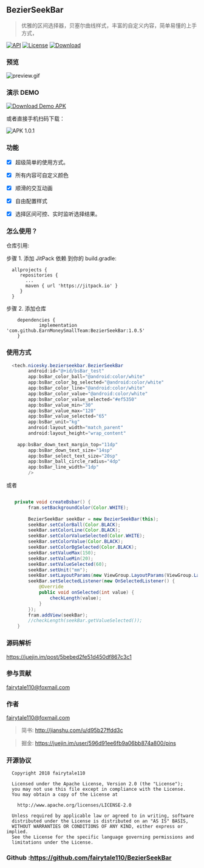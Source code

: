 
## BezierSeekBar
> 优雅的区间选择器，贝塞尔曲线样式，丰富的自定义内容，简单易懂的上手方式，

[![API](https://img.shields.io/badge/API-19%2B-brightgreen.svg)](https://android-arsenal.com/api?level=19) 
[![License](https://img.shields.io/badge/license-Apache%202-green.svg)](https://www.apache.org/licenses/LICENSE-2.0)
[![Download](https://img.shields.io/badge/Download-1.0.5-green.svg) ](https://github.com/EarnMoneySmallTeam/BezierSeekBar/archive/1.0.5.zip)

### 预览

![preview.gif](https://github.com/fairytale110/BezierSeekBar/raw/master/release/preview_1.0.1.gif)

### 演示 DEMO

 [![Download Demo APK](https://img.shields.io/badge/Download%20APK-1.0.5-green.svg) ](https://github.com/fairytale110/BezierSeekBar/raw/master/release/app-release.apk) 

或者直接手机扫码下载：

![APK 1.0.1](https://github.com/fairytale110/BezierSeekBar/raw/master/release/demo_1.0.1_qrcode.png)

### 功能


- [x] 超级简单的使用方式。

- [x] 所有内容可自定义颜色
- [x] 顺滑的交互动画
- [x] 自由配置样式
- [x] 选择区间可控、实时监听选择结果。

### 怎么使用？ 

仓库引用:

步骤 1. 添加 JitPack 依赖 到你的 build.gradle:
```
  allprojects {
     repositories {
       ...
       maven { url 'https://jitpack.io' }
     }
  }
```
步骤 2. 添加仓库
```
	dependencies {
	        implementation 'com.github.EarnMoneySmallTeam:BezierSeekBar:1.0.5'
	}
```

### 使用方式

```java
  <tech.nicesky.bezierseekbar.BezierSeekBar
        android:id="@+id/bsBar_test"
        app:bsBar_color_ball="@android:color/white"
        app:bsBar_color_bg_selected="@android:color/white"
        app:bsBar_color_line="@android:color/white"
        app:bsBar_color_value="@android:color/white"
        app:bsBar_color_value_selected="#ef5350"
        app:bsBar_value_min="30"
        app:bsBar_value_max="120"
        app:bsBar_value_selected="65"
        app:bsBar_unit="kg"
        android:layout_width="match_parent"
        android:layout_height="wrap_content"
	
	app:bsBar_down_text_margin_top="11dp"
        app:bsBar_down_text_size="14sp"
        app:bsBar_select_text_size="20sp"
        app:bsBar_ball_circle_radius="4dp"
        app:bsBar_line_width="1dp"
        />
```
或者 
```java

   private void createBsbar() {
        fram.setBackgroundColor(Color.WHITE);
        
        BezierSeekBar seekBar = new BezierSeekBar(this);
        seekBar.setColorBall(Color.BLACK);
        seekBar.setColorLine(Color.BLACK);
        seekBar.setColorValueSelected(Color.WHITE);
        seekBar.setColorValue(Color.BLACK);
        seekBar.setColorBgSelected(Color.BLACK);
        seekBar.setValueMax(150);
        seekBar.setValueMin(20);
        seekBar.setValueSelected(60);
        seekBar.setUnit("mm");
        seekBar.setLayoutParams(new ViewGroup.LayoutParams(ViewGroup.LayoutParams.MATCH_PARENT,     ViewGroup.LayoutParams.WRAP_CONTENT));
        seekBar.setSelectedListener(new OnSelectedListener() {
            @Override
            public void onSelected(int value) {
                checkLength(value);
            }
        });
        fram.addView(seekBar);
        //checkLength(seekBar.getValueSelected());
    }
```

### 源码解析

https://juejin.im/post/5bebed2fe51d450df867c3c1

### 参与贡献
fairytale110@foxmail.com


### 作者
fairytale110@foxmail.com
> 简书: http://jianshu.com/u/d95b27ffdd3c

> 掘金: https://juejin.im/user/596d91ee6fb9a06bb874a800/pins


### 开源协议

```
  Copyright 2018 fairytale110

  Licensed under the Apache License, Version 2.0 (the "License");
  you may not use this file except in compliance with the License.
  You may obtain a copy of the License at

    http://www.apache.org/licenses/LICENSE-2.0

  Unless required by applicable law or agreed to in writing, software
  distributed under the License is distributed on an "AS IS" BASIS,
  WITHOUT WARRANTIES OR CONDITIONS OF ANY KIND, either express or implied.
  See the License for the specific language governing permissions and
  limitations under the License.
```

### Github :https://github.com/fairytale110/BezierSeekBar
